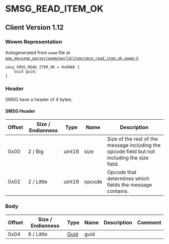 # SMSG_READ_ITEM_OK

## Client Version 1.12

### Wowm Representation

Autogenerated from `wowm` file at [`wow_message_parser/wowm/world/item/smsg_read_item_ok.wowm:3`](https://github.com/gtker/wow_messages/tree/main/wow_message_parser/wowm/world/item/smsg_read_item_ok.wowm#L3).
```rust,ignore
smsg SMSG_READ_ITEM_OK = 0x00AE {
    Guid guid;
}
```
### Header

SMSG have a header of 4 bytes.

#### SMSG Header

| Offset | Size / Endianness | Type   | Name   | Description |
| ------ | ----------------- | ------ | ------ | ----------- |
| 0x00   | 2 / Big           | uint16 | size   | Size of the rest of the message including the opcode field but not including the size field.|
| 0x02   | 2 / Little        | uint16 | opcode | Opcode that determines which fields the message contains.|

### Body

| Offset | Size / Endianness | Type | Name | Description | Comment |
| ------ | ----------------- | ---- | ---- | ----------- | ------- |
| 0x04 | 8 / Little | [Guid](../spec/packed-guid.md) | guid |  |  |

